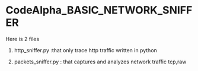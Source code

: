 # CodeAlpha_BASIC_NETWORK_SNIFFER
Here is 2 files 


1)  http_sniffer.py :that only trace http traffic written in python 



2)  packets_sniffer.py : that captures and analyzes network traffic tcp,raw
